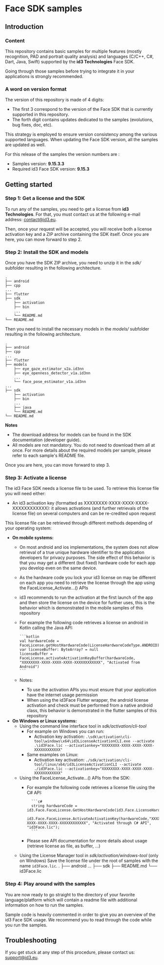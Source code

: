 # Face SDK samples

## Introduction

### Content

This repository contains basic samples for multiple features (mostly recognition, PAD and portrait quality analysis) and languages (C/C++, C#, Dart, Java, Swift) supported by the **id3 Technologies** Face SDK.

Going through those samples before trying to integrate it in your applications is strongly recommended.

### A word on version format

The version of this repository is made of 4 digits:

* The first 3 correspond to the version of the Face SDK that is currently supported in this repository.
* The forth digit contains updates dedicated to the samples (evolutions, bug fixes, doc, etc).

This strategy is employed to ensure version consistency among the various supported languages. When updating the Face SDK version, all the samples are updated as well.

For this release of the samples the version numbers are :

* Samples version: **9.15.3.3**
* Required id3 Face SDK version: **9.15.3**

## Getting started

### Step 1: Get a license and the SDK

To run any of the samples, you need to get a license from **id3 Technologies**. For that, you must contact us at the following e-mail address: <contact@id3.eu>.

Then, once your request will be accepted, you will receive both a license activation key and a ZIP archive containing the SDK itself. Once you are here, you can move forward to step 2.

### Step 2: Install the SDK and models

Once you have the SDK ZIP archive, you need to unzip it in the *sdk/* subfolder resulting in the following architecture.

    .
    ├── android
    ├── cpp
    ...
    ├── flutter
    ├── sdk
        ├── activation
        ├── bin
        ...
        └── README.md
    └── README.md

Then you need to install the necessary models in the *models/* subfolder resulting in the following architecture.

    .
    ├── android
    ├── cpp
    ...
    ├── flutter
    ├── models
        ├── eye_gaze_estimator_v2a.id3nn
        ├── eye_openness_detector_v1a.id3nn
        ...
        └── face_pose_estimator_v1a.id3nn
    ...
    ├── sdk
        ├── activation
        ├── bin
        ...
        ├── java
        └── README.md
    └── README.md

**Notes**

* The download address for models can be found in the SDK documentation (developer guide).
* All models are not mandatory. You do not need to download them all at once. For more details about the required models per sample, please refer to each sample's README file.

Once you are here, you can move forward to step 3.

### Step 3: Activate a license

The id3 Face SDK needs a license file to be used. To retrieve this license file you will need either:

* An id3 activation key (formatted as XXXXXXXX-XXXX-XXXX-XXXX-XXXXXXXXXXXX): it allows activations (and further retrievals of the license file) on several computers and can be re-credited upon request

This license file can be retrieved through different methods depending of your operating system:

* **On mobile systems:**
  * On most android and ios implementations, the system does not allow retrieval of a true unique hardware identifier to the application developers for privacy purposes. The side effect of this behavior is that you may get a different (but fixed) hardware code for each app you develop even on the same device.
  * As the hardware code you lock your id3 license on may be different on each app you need to retrieve the license through the app using the FaceLicense_Activate...() APIs
  * id3 recommends to run the activation at the first launch of the app and then store the license on the device for further uses, this is the behavior which is demonstrated in the mobile samples of this repository
  * For example the following code retrieves a license on android in Kotlin calling the Java API:

        ```kotlin
        val hardwareCode = FaceLicense.getHostHardwareCode(LicenseHardwareCodeType.ANDROID)
        var licenseBuffer: ByteArray? = null
        licenseBuffer = FaceLicense.activateActivationKeyBuffer(hardwareCode, "XXXXXXXX-XXXX-XXXX-XXXX-XXXXXXXXXXXX", "Activated from Android")
        ```

  * Notes:
    * To use the activation APIs you must ensure that your application have the internet usage permission
    * When using the id3Face Flutter wrapper, the android license activation and check must be performed from a native android class, this behavior is demonstrated in the flutter samples of this repository
* **On Windows or Linux systems:**
  * Using the command line interface tool in *sdk/activation/cli-tool*
    * For example on Windows you can run:
      * Activation key activation: `.\sdk\activation\cli-tool\windows\x64\id3LicenseActivationCLI.exe --activate .\id3Face.lic --activationkey="XXXXXXXX-XXXX-XXXX-XXXX-XXXXXXXXXXXX"`
    * Same examples on Linux:
      * Activation key activation: `./sdk/activation/cli-tool/linux/x64/id3LicenseActivationCLI --activate ./id3Face.lic --activationkey="XXXXXXXX-XXXX-XXXX-XXXX-XXXXXXXXXXXX"`
  * Using the FaceLicense_Activate...() APIs from the SDK:
    * For example the following code retrieves a license file using the C# API:

            ```c#
            string hardwareCode = id3.Face.FaceLicense.GetHostHardwareCode(id3.Face.LicenseHardwareCodeType.WindowsOs);
            id3.Face.FaceLicense.ActivateActivationKey(hardwareCode,"XXXXXXXX-XXXX-XXXX-XXXX-XXXXXXXXXXXX", "Activated through C# API", "id3Face.lic");
            ```

    * Please see API documentation for more details about usage (retrieve license as file, as buffer, ...)
  * Using the License Manager tool in *sdk/activation/windows-tool* (only on Windows)
    Save the license file under the root of samples with the name `id3Face.lic`.
    .
    ├── android
    ...
    ├── sdk
    ├── README.md
    └── id3Face.lic

### Step 4: Play around with the samples

You are now ready to go straight to the directory of your favorite language/platform which will contain a readme file with additional information on how to run the samples.

Sample code is heavily commented in order to give you an overview of the id3 Face SDK usage. We recommend you to read through the code while you run the samples.

## Troubleshooting

If you get stuck at any step of this procedure, please contact us: <support@id3.eu>.
